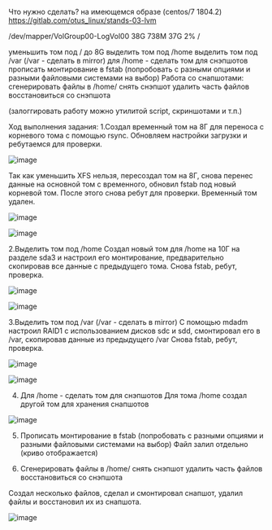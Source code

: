 Что нужно сделать?
на имеющемся образе (centos/7 1804.2)
https://gitlab.com/otus_linux/stands-03-lvm


/dev/mapper/VolGroup00-LogVol00 38G 738M 37G 2% /

уменьшить том под / до 8G
выделить том под /home
выделить том под /var (/var - сделать в mirror)
для /home - сделать том для снэпшотов
прописать монтирование в fstab (попробовать с разными опциями и разными файловыми системами на выбор)
Работа со снапшотами:
сгенерировать файлы в /home/
снять снэпшот
удалить часть файлов
восстановиться со снэпшота

(залоггировать работу можно утилитой script, скриншотами и т.п.)


Ход выполнения задания:
1.Создал временный том на 8Г для переноса с корневого тома с помощью rsync.
Обновляем настройки загрузки и ребутаемся для проверки.

![image](https://github.com/user-attachments/assets/c75d4b38-a7f8-46dc-9738-058da88c4181)

Так как уменьшить XFS нельзя, пересоздал том на 8Г, снова перенес данные на основной том с временного, обновил fstab под новый корневой том.
После этого снова ребут для проверки. Временный том удален.

![image](https://github.com/user-attachments/assets/f87213f6-284e-4cdb-abab-688e44407d24)

![image](https://github.com/user-attachments/assets/d0a27186-458f-440b-835b-120b12ed4e05)

2.Выделить том под /home
Создал новый том для /home на 10Г на разделе sda3 и настроил его монтирование, предварительно скопировав все данные с предыдущего тома. Снова fstab, ребут, проверка.

![image](https://github.com/user-attachments/assets/2ddbc175-d05a-46dd-933b-6ff71f755e72)

![image](https://github.com/user-attachments/assets/bc849bc7-9acd-4d6d-a066-7f7ae172931d)

3.Выделить том под /var (/var - сделать в mirror)
С помощью mdadm настроил RAID1 с использованием дисков sdc и sdd, смонтировал его в /var, скопировав данные из предыдущего /var Снова fstab, ребут, проверка.

![image](https://github.com/user-attachments/assets/ce1d0415-b353-45ce-b9b3-2faac764d988)

![image](https://github.com/user-attachments/assets/d0db0318-ec30-4b50-bb35-83646a476c94)


4. Для /home - сделать том для снэпшотов
Для тома /home создал другой том для хранения снапшотов

![image](https://github.com/user-attachments/assets/de28a278-b67c-416f-bced-939fa458a348)

5. Прописать монтирование в fstab (попробовать с разными опциями и разными файловыми системами на выбор)
   Файл залил отдельно (криво отображается)

6. Сгенерировать файлы в /home/
снять снэпшот
удалить часть файлов
восстановиться со снэпшота

Создал несколько файлов, сделал и смонтировал снапшот, удалил файлы и восстановил их из снапшота.

![image](https://github.com/user-attachments/assets/a8018c01-18fd-4cdc-84df-58efc60eabc7)



